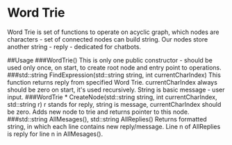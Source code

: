 # Word Trie
Word Trie is set of functions to operate on acyclic graph, which nodes are characters - set of connected nodes can build string. 
Our nodes store another string - reply - dedicated for chatbots.

##Usage
###WordTrie()
This is only one public constructor - should be used only once, on start, to create root node and entry point to operations.
###std::string FindExpression(std::string string, int currentCharIndex)
This function returns reply from specified Word Trie. currentCharIndex always should be zero on start, it's used recursively. String is basic
message - user input.
###WordTrie * CreateNode(std::string string, int currentCharIndex, std::string r)
r stands for reply, string is message, currentCharIndex should be zero. Adds new node to trie and returns pointer to this node.
###std::string AllMesages(), std::string AllReplies()
Returns formatted string, in which each line contains new reply/message. Line n of AllReplies is reply for line n in AllMesages().
